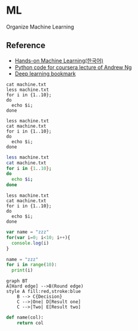# ML
Organize Machine Learning<br>
## Reference
* [Hands-on Machine Learning(한국어)](https://github.com/Hahnnz/Hands_on_ML-Kor)
* [Python code for coursera lecture of Andrew Ng](https://github.com/JWarmenhoven/Coursera-Machine-Learning)
* [Deep learning bookmark](https://github.com/bbongcol/deep-learning-bookmarks)
```console
cat machine.txt
less machine.txt
for i in {1..10};
do
  echo $i;
done
```
```shell
less machine.txt
cat machine.txt
for i in {1..10};
do
  echo $i;
done
```
```bash
less machine.txt
cat machine.txt
for i in {1..10};
do
  echo $i;
done
```
```
less machine.txt
cat machine.txt
for i in {1..10};
do
  echo $i;
done
```
```javascript
var name = "zzz"
for(var i=0; i<10; i++){
  console.log(i)
}
```
```python
name = "zzz"
for i in range(10):
  print(i)
```

```mermaid
graph BT
A[Hard edge] -->B(Round edge)
style A fill:red,stroke:blue
    B --> C{Decision}
    C -->|One| D[Result one]
    C -->|Two| E[Result two]
```

```python
def name(col):
    return col

